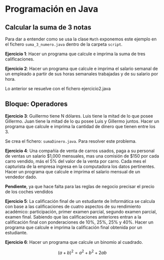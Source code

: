 # Programación en Java

## Calcular la suma de 3 notas

Para dar a entender como se usa la clase <code>Math</code> exponemos este ejemplo en el fichero <code>suma\_3\_numero.java</code> dentro de la carpeta <code>script</code>.

**Ejercicio 1**: Hacer un programa que calcule e imprima la suma de tres calificaciones.

**Ejercicio 2**: Hacer un programa que calcule e imprima el salario semanal de un empleado a partir de sus horas semanales trabajadas y de su salario por hora.

Lo anterior se resuelve con el fichero ejercicio2.java

## Bloque: Operadores

**Ejercicio 3**: Guillermo tiene N dólares. Luis tiene la mitad de lo que posee Gillermo. Juan tiene la mitad de lo qu posee Luis y Gillermo juntos. Hacer un programa que calcule e imprima la cantidad de dinero que tienen entre los 3.

Se crea el fichero: <code>sumaDinero.java</code>. Para resolver este problema.

**Ejercicio 4**: Una compañía de venta de carros usados, paga a su personal de ventas un salario $1,000 mensuales, mas una comisión de $150 por cada carro vendido, más el 5% del valor de la venta por carro. Cada mes el capturista de la empresa ingresa en la computadora los datos pertinentes. Hacer un programa que calcule e imprima el salario mensual de un vendedor dado.

**Pendiente**, ya que hace falta para las reglas de negocio precisar el precio de los coches vendidos

**Ejercicio 5**: La calificación final de un estudiante de Informática se calcula con base a las calificaciones de cuatro aspectos de su rendimiento académico: participación, primer examen parcial, segundo examen parcial, examen final. Sabiendo que las calificaciones anteriores entran a la calificación final con ponderaciones de 10%, 25%, 25% y 40%. Hacer un programa que calcule e imprima la calificación final obtenida por un estudiante.

**Ejercicio 6**: Hacer un programa que calcule un binomio al cuadrado.

$$\left(a+b\right)^2 = a^2 + b^2 + 2ab$$

